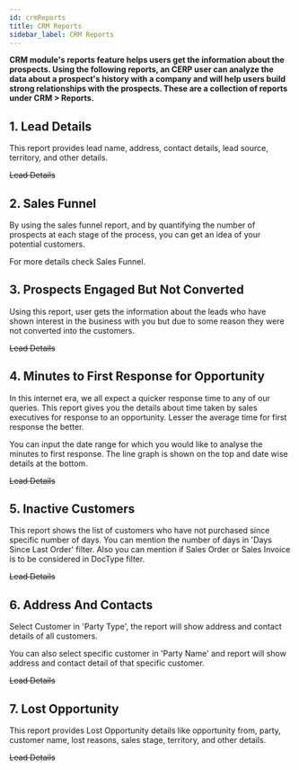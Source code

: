 ```yaml
---
id: crmReports
title: CRM Reports
sidebar_label: CRM Reports
---
```


**CRM module's reports feature helps users get the information about the prospects. Using the following reports, an CERP user can analyze the data about a prospect's history with a company and will help users build strong relationships with the prospects. These are a collection of reports under CRM > Reports.**

## 1. Lead Details

This report provides lead name, address, contact details, lead source, territory, and other details.

~~Lead Details~~

## 2. Sales Funnel

By using the sales funnel report, and by quantifying the number of prospects at each stage of the process, you can get an idea of your potential customers.

For more details check Sales Funnel.

## 3. Prospects Engaged But Not Converted

Using this report, user gets the information about the leads who have shown interest in the business with you but due to some reason they were not converted into the customers.

~~Lead Details~~

## 4. Minutes to First Response for Opportunity

In this internet era, we all expect a quicker response time to any of our queries. This report gives you the details about time taken by sales executives for response to an opportunity. Lesser the average time for first response the better.

You can input the date range for which you would like to analyse the minutes to first response. The line graph is shown on the top and date wise details at the bottom.

~~Lead Details~~

## 5. Inactive Customers

This report shows the list of customers who have not purchased since specific number of days. You can mention the number of days in 'Days Since Last Order' filter. Also you can mention if Sales Order or Sales Invoice is to be considered in DocType filter.

~~Lead Details~~

## 6. Address And Contacts

Select Customer in 'Party Type', the report will show address and contact details of all customers.

You can also select specific customer in 'Party Name' and report will show address and contact detail of that specific customer.

~~Lead Details~~

## 7. Lost Opportunity

This report provides Lost Opportunity details like opportunity from, party, customer name, lost reasons, sales stage, territory, and other details.

~~Lead Details~~
